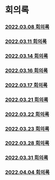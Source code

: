 # 회의록
### [2022.03.08 회의록](https://github.com/returnZ3RO/document/blob/main/01_meetting/220308.md)
### [2022.03.11 회의록](https://github.com/returnZ3RO/document/blob/main/01_meetting/220311.md)
### [2022.03.14 회의록](https://github.com/returnZ3RO/document/blob/main/01_meetting/220314.md)
### [2022.03.16 회의록](https://github.com/returnZ3RO/document/blob/main/01_meetting/220316.md)
### [2022.03.17 회의록](https://github.com/returnZ3RO/document/blob/main/01_meetting/220317.md)
### [2022.03.21 회의록](https://github.com/returnZ3RO/document/blob/main/01_meetting/220321.md)
### [2022.03.22 회의록](https://github.com/returnZ3RO/document/blob/main/01_meetting/220322.md)
### [2022.03.23 회의록](https://github.com/returnZ3RO/document/blob/main/01_meetting/220323.md)
### [2022.03.28 회의록](https://github.com/returnZ3RO/document/blob/main/01_meetting/220328.md)
### [2022.03.31 회의록](https://github.com/returnZ3RO/document/blob/main/01_meetting/220331.md)
### [2022.04.04 회의록](https://github.com/returnZ3RO/document/blob/main/01_meetting/220404.md)
